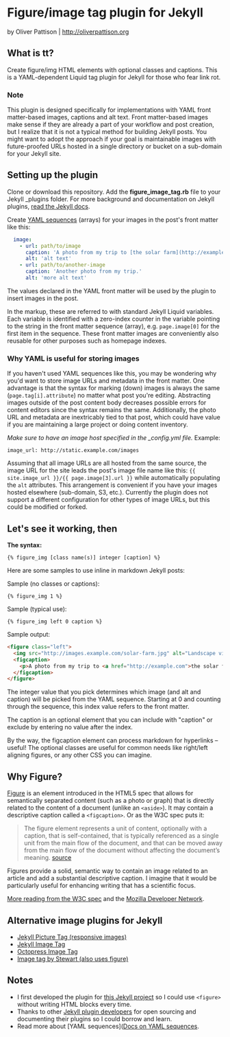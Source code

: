 # Figure/image tag plugin for Jekyll

by Oliver Pattison | http://oliverpattison.org

## What is tt?

Create figure/img HTML elements with optional classes and captions. This is a YAML-dependent Liquid tag plugin for Jekyll for those who fear link rot.

### Note

This plugin is designed specifically for implementations with YAML front matter-based images, captions and alt text. Front matter-based images make sense if they are already a part of your workflow and post creation, but I realize that it is not a typical method for building Jekyll posts. You might want to adopt the approach if your goal is maintainable images with future-proofed URLs hosted in a single directory or bucket on a sub-domain for your Jekyll site.

## Setting up the plugin

Clone or download this repository. Add the **figure_image_tag.rb** file to your Jekyll _plugins folder. For more background and documentation on Jekyll plugins, [read the Jekyll docs](http://jekyllrb.com/docs/plugins/).

Create [YAML sequences](http://yaml4r.sourceforge.net/doc/page/collections_in_yaml.htm) (arrays) for your images in the post's front matter like this:

``` yaml
  image:
    - url: path/to/image
      caption: 'A photo from my trip to [the solar farm](http://example.com).'
      alt: 'alt text'
    - url: path/to/another-image
      caption: 'Another photo from my trip.' 
      alt: 'more alt text'
```

The values declared in the YAML front matter will be used by the plugin to insert images in the post.

In the markup, these are referred to with standard Jekyll Liquid variables. Each variable is identified with a zero-index counter in the variable pointing to the string in the front matter sequence (array), e.g. `page.image[0]` for the first item in the sequence. These front matter images are conveniently also reusable for other purposes such as homepage indexes.

### Why YAML is useful for storing images

If you haven't used YAML sequences like this, you may be wondering why you'd want to store image URLs and metadata in the front matter. One advantage is that the syntax for marking (down) images is always the same (`page.tag[i].attribute`) no matter what post you're editing. Abstracting images outside of the post content body decreases possible errors for content editors since the syntax remains the same. Additionally, the photo URL and metadata are inextricably tied to that post, which could have value if you are maintaining a large project or doing content inventory.

*Make sure to have an image host specified in the _config.yml file.* Example:

  `image_url: http://static.example.com/images`

Assuming that all image URLs are all hosted from the same source, the image URL for the site leads the post's image file name like this: `{{ site.image_url }}/{{ page.image[3].url }}` while automatically populating the `alt` attributes. This arrangement is convenient if you have your images hosted elsewhere (sub-domain, S3, etc.). Currently the plugin does not support a different configuration for other types of image URLs, but this could be modified or forked.

## Let's see it working, then

**The syntax:**

`{% figure_img [class name(s)] integer [caption] %}`

Here are some samples to use inline in markdown Jekyll posts:

Sample (no classes or captions):

`{% figure_img 1 %}`

Sample (typical use):

`{% figure_img left 0 caption %}`

Sample output:

``` html
<figure class="left">
  <img src="http://images.example.com/solar-farm.jpg" alt="Landscape view of solar farm">
  <figcaption>
    <p>A photo from my trip to <a href="http://example.com">the solar farm</a>.</p>
  </figcaption>
</figure>
```

The integer value that you pick determines which image (and alt and caption) will be picked from the YAML sequence. Starting at 0 and counting through the sequence, this index value refers to the front matter.

The caption is an optional element that you can include with "caption" or exclude by entering no value after the index.

By the way, the figcaption element can process markdown for hyperlinks – useful! The optional classes are useful for common needs like right/left aligning figures, or any other CSS you can imagine.

## Why Figure?

[Figure](http://dev.w3.org/html5/markup/figure.html) is an element introduced in the HTML5 spec that allows for semantically separated content (such as a photo or graph) that is directly related to the content of a document (unlike an `<aside>`). It may contain a descriptive caption called a `<figcaption>`. Or as the W3C spec puts it:

> The figure element represents a unit of content, optionally with a caption, that is self-contained, that is typically referenced as a single unit from the main flow of the document, and that can be moved away from the main flow of the document without affecting the document’s meaning.
[source](http://dev.w3.org/html5/markup/figure.html)

Figures provide a solid, semantic way to contain an image related to an article and add a substantial descriptive caption. I imagine that it would be particularly useful for enhancing writing that has a scientific focus.

[More reading from the W3C spec](http://www.whatwg.org/specs/web-apps/current-work/multipage/grouping-content.html#the-figure-element) and the [Mozilla Developer Network](https://developer.mozilla.org/en-US/docs/Web/HTML/Element/figure).

## Alternative image plugins for Jekyll

- [Jekyll Picture Tag (responsive images)](https://github.com/robwierzbowski/jekyll-picture-tag)
- [Jekyll Image Tag](https://github.com/robwierzbowski/jekyll-image-tag)
- [Octopress Image Tag](https://github.com/imathis/octopress/blob/master/plugins/image_tag.rb)
- [Image tag by Stewart (also uses figure)](https://github.com/stewart/blog/blob/master/plugins/image_tag.rb)

## Notes

- I first developed the plugin for [this Jekyll project](https://github.com/opattison/jeancflanagan) so I could use `<figure>` without writing HTML blocks every time.
- Thanks to other [Jekyll plugin developers](http://jekyllrb.com/docs/plugins/) for open sourcing and documenting their plugins so I could borrow and learn.
- Read more about [YAML sequences]([Docs on YAML sequences](http://yaml4r.sourceforge.net/doc/page/collections_in_yaml.htm).